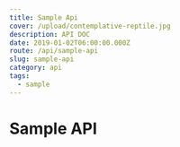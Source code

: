 ```yaml
---
title: Sample Api
cover: /upload/contemplative-reptile.jpg
description: API DOC
date: 2019-01-02T06:00:00.000Z
route: /api/sample-api
slug: sample-api
category: api
tags:
  - sample
---
```



Sample API
===
